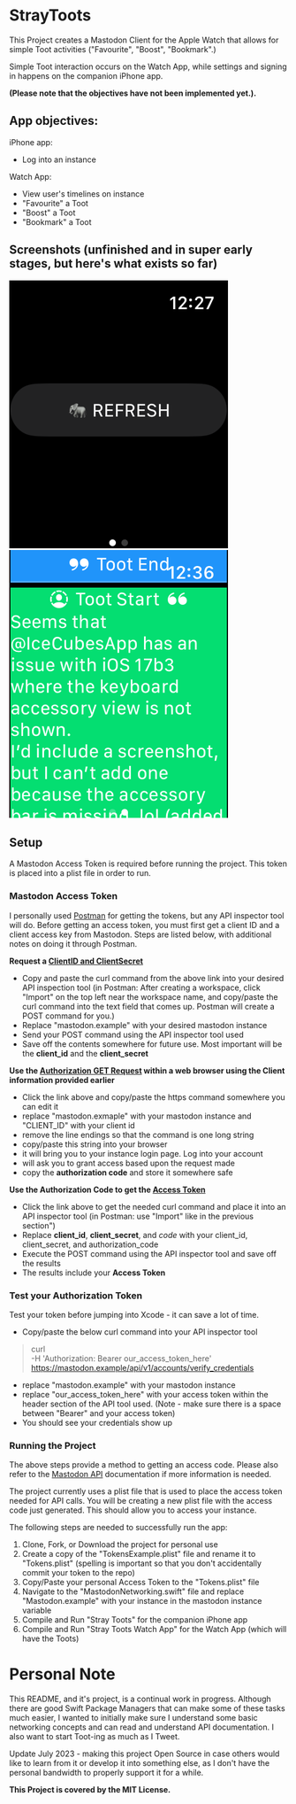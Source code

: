 # StrayToots

This Project creates a Mastodon Client for the Apple Watch that allows for simple Toot activities ("Favourite", "Boost", "Bookmark".) 

Simple Toot interaction occurs on the Watch App, while settings and signing in happens on the companion iPhone app. 

**(Please note that the objectives have not been implemented yet.).**

## App objectives:

iPhone app:
- Log into an instance

Watch App:
- View user's timelines on instance
- "Favourite" a Toot
- "Boost" a Toot
- "Bookmark" a Toot

## Screenshots (unfinished and in super early stages, but here's what exists so far)
![Watch Screenshot 1](refresh_img.png)
![Watch Screenshot 2](toot_img.png)


## Setup

A Mastodon Access Token is required before running the project. This token is placed into a plist file in order to run.

### Mastodon Access Token

I personally used [Postman](https://www.postman.com "Postman.com") for getting the tokens, but any API inspector tool will do. Before getting an access token, you must first get a client ID and a client access key from Mastodon. Steps are listed below, with additional notes on doing it through Postman.

**Request a [ClientID and ClientSecret](https://docs.joinmastodon.org/client/token/#app)**
- Copy and paste the curl command from the above link into your desired API inspection tool (in Postman: After creating a workspace, click "Import" on the top left near the workspace name, and copy/paste the curl command into the text field that comes up. Postman will create a POST command for you.)
- Replace "mastodon.example" with your desired mastodon instance
- Send your POST command using the API inspector tool used
- Save off the contents somewhere for future use. Most important will be the **client_id** and the **client_secret**


**Use the [Authorization GET Request](https://docs.joinmastodon.org/client/authorized/#login) within a web browser using the Client information provided earlier**
- Click the link above and copy/paste the https command somewhere you can edit it
- replace "mastodon.exmaple" with your mastodon instance and "CLIENT_ID" with your client id
- remove the line endings so that the command is one long string
- copy/paste this string into your browser
- it will bring you to your instance login page. Log into your account
- will ask you to grant access based upon the request made
- copy the **authorization code** and store it somewhere safe

**Use the Authorization Code to get the [Access Token](https://docs.joinmastodon.org/client/authorized/#token)**
- Click the link above to get the needed curl command and place it into an API inspector tool (in Postman: use "Import" like in the previous section")
- Replace **client_id**, **client_secret**, and *code* with your client_id, client_secret, and authorization_code
- Execute the POST command using the API inspector tool and save off the results
- The results include your **Access Token**

### Test your Authorization Token
Test your token before jumping into Xcode - it can save a lot of time.

- Copy/paste the below curl command into your API inspector tool
> curl \
    -H 'Authorization: Bearer our_access_token_here' \
    https://mastodon.example/api/v1/accounts/verify_credentials
- replace "mastodon.example" with your mastodon instance
- replace "our_access_token_here" with your access token within the header section of the API tool used. (Note - make sure there is a space between "Bearer" and your access token)
- You should see your credentials show up



### Running the Project
The above steps provide a method to getting an access code. Please also refer to the [Mastodon API](https://docs.joinmastodon.org/api/ "Mastodon API") documentation if more information is needed. 

The project currently uses a plist file that is used to place the access token needed for API calls. You will be creating a new plist file with the access code just generated. This should allow you to access your instance.

The following steps are needed to successfully run the app:

1. Clone, Fork, or Download the project for personal use
2. Create a copy of the "TokensExample.plist" file and rename it to "Tokens.plist" (spelling is important so that you don't accidentally commit your token to the repo)
3. Copy/Paste your personal Access Token to the "Tokens.plist" file
4. Navigate to the "MastodonNetworking.swift" file and replace "Mastodon.example" with your instance in the mastodon instance variable
5. Compile and Run "Stray Toots" for the companion iPhone app
6. Compile and Run "Stray Toots Watch App" for the Watch App (which will have the Toots)



# Personal Note

This README, and it's project, is a continual work in progress. Although there are good Swift Package Managers that can make some of these tasks much easier, I wanted to initially make sure I understand some basic networking concepts and can read and understand API documentation. I also want to start Toot-ing as much as I Tweet.

Update July 2023 - making this project Open Source in case others would like to learn from it or develop it into something else, as I don't have the personal bandwidth to properly support it for a while. 

    
**This Project is covered by the MIT License.**

